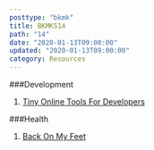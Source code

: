 ```yaml
---
posttype: "bkmk"
title: BKMKS14
path: "14"
date: "2020-01-13T09:00:00"
updated: "2020-01-13T09:00:00"
category: Resources
---
```


###Development
1. [Tiny Online Tools For Developers](https://tiny-helpers.dev/)

###Health
1. [Back On My Feet](https://www.backonmyfeet.org/)
